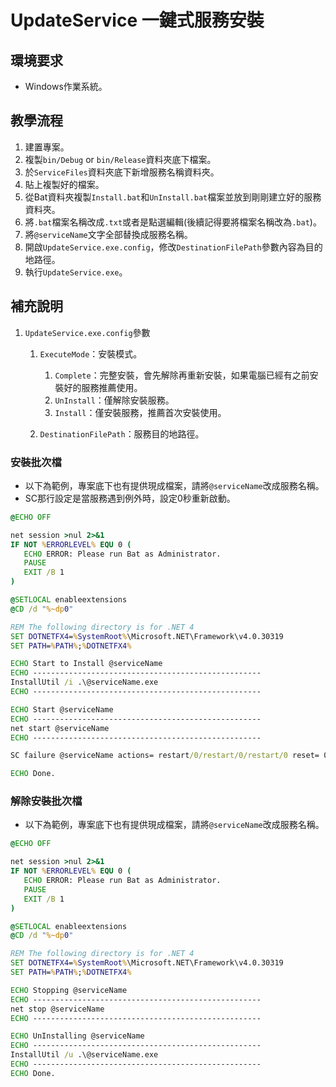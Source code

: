 # UpdateService 一鍵式服務安裝
## 環境要求

- Windows作業系統。

## 教學流程

1. 建置專案。
2. 複製`bin/Debug` or `bin/Release`資料夾底下檔案。
3. 於`ServiceFiles`資料夾底下新增服務名稱資料夾。
4. 貼上複製好的檔案。
5. 從Bat資料夾複製`Install.bat`和`UnInstall.bat`檔案並放到剛剛建立好的服務資料夾。
6. 將`.bat`檔案名稱改成`.txt`或者是點選編輯(後續記得要將檔案名稱改為`.bat`)。
7. 將`@serviceName`文字全部替換成服務名稱。
8. 開啟`UpdateService.exe.config`，修改`DestinationFilePath`參數內容為目的地路徑。
9. 執行`UpdateService.exe`。

## 補充說明

 1. `UpdateService.exe.config`參數

     1. `ExecuteMode`：安裝模式。
         1. `Complete`：完整安裝，會先解除再重新安裝，如果電腦已經有之前安裝好的服務推薦使用。
         2. `UnInstall`：僅解除安裝服務。
         3. `Install`：僅安裝服務，推薦首次安裝使用。

    1. `DestinationFilePath`：服務目的地路徑。

### 安裝批次檔

- 以下為範例，專案底下也有提供現成檔案，請將`@serviceName`改成服務名稱。
- SC那行設定是當服務遇到例外時，設定0秒重新啟動。

```cmd
@ECHO OFF

net session >nul 2>&1
IF NOT %ERRORLEVEL% EQU 0 (
   ECHO ERROR: Please run Bat as Administrator.
   PAUSE
   EXIT /B 1
)

@SETLOCAL enableextensions
@CD /d "%~dp0"

REM The following directory is for .NET 4
SET DOTNETFX4=%SystemRoot%\Microsoft.NET\Framework\v4.0.30319
SET PATH=%PATH%;%DOTNETFX4%

ECHO Start to Install @serviceName
ECHO ---------------------------------------------------
InstallUtil /i .\@serviceName.exe
ECHO ---------------------------------------------------

ECHO Start @serviceName
ECHO ---------------------------------------------------
net start @serviceName
ECHO ---------------------------------------------------

SC failure @serviceName actions= restart/0/restart/0/restart/0 reset= 0

ECHO Done.
```

### 解除安裝批次檔

- 以下為範例，專案底下也有提供現成檔案，請將`@serviceName`改成服務名稱。

```cmd
@ECHO OFF

net session >nul 2>&1
IF NOT %ERRORLEVEL% EQU 0 (
   ECHO ERROR: Please run Bat as Administrator.
   PAUSE
   EXIT /B 1
)

@SETLOCAL enableextensions
@CD /d "%~dp0"

REM The following directory is for .NET 4
SET DOTNETFX4=%SystemRoot%\Microsoft.NET\Framework\v4.0.30319
SET PATH=%PATH%;%DOTNETFX4%

ECHO Stopping @serviceName
ECHO ---------------------------------------------------
net stop @serviceName
ECHO ---------------------------------------------------

ECHO UnInstalling @serviceName
ECHO ---------------------------------------------------
InstallUtil /u .\@serviceName.exe
ECHO ---------------------------------------------------
ECHO Done.
```

